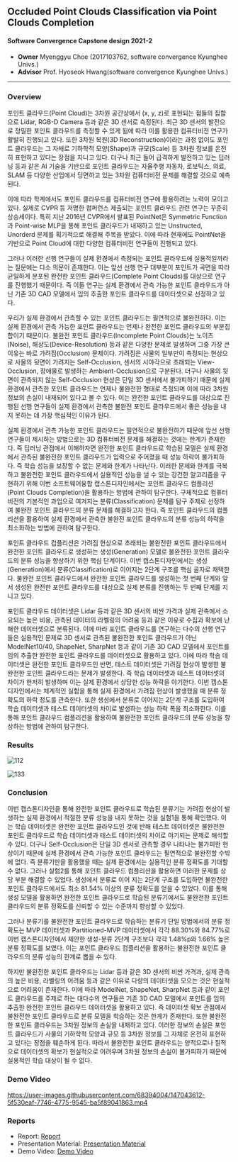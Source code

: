 ## Occluded Point Clouds Classification via Point Clouds Completion 
#### Software Convergence Capstone design 2021-2

- **Owner** Myenggyu Choe (2017103762, software convergence Kyunghee Univs.)
- **Advisor** Prof. Hyoseok Hwang(software convergence Kyunghee Univs.)

------------------------------------------

### Overview
포인트 클라우드(Point Cloud)는 3차원 공간상에서 (x, y, z)로 표현되는 점들의 집합으로 Lidar, RGB-D Camera 등과 같은 3D 센서로 측정된다. 최근 3D 센서의 발전으로 정밀한 포인트 클라우드를 측정할 수 있게 됨에 따라 이를 활용한 컴퓨터비전 연구가 활발히 진행되고 있다. 또한 3차원 복원(3D Reconstruction)이라는 과정 없이도 포인트 클라우드는 그 자체로 기하학적 모양(Shape)과 규모(Scale) 등 3차원 정보를 온전히 표현하고 있다는 장점을 지니고 있다. 더구나 최근 들어 급격하게 발전하고 있는 딥러닝 등과 같은 AI 기술을 기반으로 포인트 클라우드는 자율주행 자동차, 로보틱스, 의료, SLAM 등 다양한 산업에서 당면하고 있는 3차원 컴퓨터비전 문제를 해결할 것으로 예측된다. 

  이에 따라 학계에서도 포인트 클라우드를 컴퓨터비전 연구에 활용하려는 노력이 모이고 있다. 실제로 CVPR 등 저명한 컴퍼런스 제출되는 포인트 클라우드 관련 연구는 꾸준히 상승세이다. 특히 지난 2016년 CVPR에서 발표된 PointNet은 Symmetric Function과 Point-wise MLP을 통해 포인트 클라우드가 내재하고 있는 Unstructed, Unorderd 문제를 획기적으로 해결해 주목을 받았다. 이에 따라 현재에도 PointNet을 기반으로 Point Cloud에 대한 다양한 컴퓨터비전 연구들이 진행되고 있다.

  그러나 이러한 선행 연구들이 실제 환경에서 측정되는 포인트 클라우드에 실용적일까라는 질문에는 다소 의문이 존재한다. 이는 앞선 선행 연구 대부분이 포인트가 곡면을 따라 균일하게 분포된 완전한 포인트 클라우드(Complete Point Clouds)를 대상으로 연구를 진행했기 때문이다. 즉 이들 연구는 실제 환경에서 관측 가능한 포인트 클라우드가 아닌 기존 3D CAD 모델에서 임의 추출한 포인트 클라우드를 데이터셋으로 선정하고 있다.
  
  우리가 실제 환경에서 관측할 수 있는 포인트 클라우드는 필연적으로 불완전하다. 이는 실제 환경에서 관측 가능한 포인트 클라우드는 언제나 완전한 포인트 클라우드의 부분집합이기 때문이다. 불완전 포인트 클라우드(Incomplete Point Clouds)는 노이즈(Noise), 해상도(Device-Resolution) 등과 같은 다양한 문제로 발생하며 그중 가장 큰 이유는 바로 가려짐(Occlusion) 문제이다. 가려짐은 사물의 일부만이 측정되는 현상으로 사물의 뒷면이 가려지는 Self-Occlusion, 센서의 시야각으로 초래되는 View-Occlusion, 장애물로 발생하는 Ambient-Occlusion으로 구분된다. 더구나 사물의 뒷면이 관측되지 않는 Self-Occlusion 현상은 단일 3D 센서에서 불가피하기 때문에 실제 환경에서 관측한 포인트 클라우드는 언제나 불완전한 형태로 측정되며 이에 따라 3차원 정보의 손실이 내재되어 있다고 볼 수 있다. 이는 완전한 포인트 클라우드를 대상으로 진행된 선행 연구들이 실제 환경에서 관측한 불완전 포인트 클라우드에서 좋은 성능을 내지 못하는 데 가장 핵심적인 이유가 된다. 

  실제 환경에서 관측 가능한 포인트 클라우드는 필연적으로 불완전하기 때문에 앞선 선행 연구들이 제시하는 방법으로는 3D 컴퓨터비전 문제를 해결하는 것에는 한계가 존재한다. 즉 딥러닝 관점에서 이해하자면 완전한 포인트 클라우드로 학습된 모델은 실제 환경에서 관측된 불완전한 포인트 클라우드가 입력으로 주어졌을 때 성능 하락이 불가피하다. 즉 학습 성능을 보장할 수 없는 문제와 한계가 나타난다. 이러한 문제와 한계를 극복하고 불완전한 포인트 클라우드에서 실용적인 성능을 낼 수 있는 강건한 알고리즘을 구현하기 위해 이번 소프트웨어융합 캡스톤디자인에서는 포인트 클라우드 컴플리션(Point Clouds Completion)을 활용하는 방법에 관하여 탐구한다. 구체적으로 컴퓨터비전의 기본적인 과업으로 여겨지는 분류(Classification) 문제를 탐구 주제로 선정하여 불완전 포인트 클라우드의 분류 문제를 해결하고자 한다. 즉 포인트 클라우드의 컴플리션을 활용하여 실제 환경에서 관측한 불완전 포인트 클라우드의 분류 성능의 하락을 최소화하는 방법에 관하여 탐구한다.


  포인트 클라우드 컴플리션은 가려짐 현상으로 초래되는 불완전한 포인트 클라우드에서 완전한 포인트 클라우드로 생성하는 생성(Generation) 모델로 불완전한 포인트 클라우드의 분류 성능을 향상하기 위한 핵심 단계이다. 이번 캡스톤디자인에서는 생성(Generation)에서 분류(Classification)로 이어지는 2단계 구조를 핵심 골자로 채택한다. 불완전 포인트 클라우드에서 완전한 포인트 클라우드를 생성하는 첫 번째 단계와 앞서 생성된 완전한 포인트 클라우드를 대상으로 실제 분류를 진행하는 두 번째 단계를 지니고 있다.

 포인트 클라우드 데이터셋은 Lidar 등과 같은 3D 센서의 비싼 가격과 실제 관측에서 소요되는 높은 비용, 관측된 데이터의 라벨링의 어려움 등과 같은 이유로 수집과 확보에 난해한 데이터셋으로 분류된다. 이에 따라 포인트 클라우드를 연구하는 다수의 선행 연구들은 실용적인 문제로 3D 센서로 관측된 불완전한 포인트 클라우드가 아닌 ModelNet10/40, ShapeNet, SharpNet 등과 같이 기존 3D CAD 모델에서 포인트를 임의 추출한 완전한 포인트 클라우드를 데이터셋으로 활용하고 있다. 이에 따라 학습 데이터셋은 완전한 포인트 클라우드인 반면, 테스트 데이터셋은 가려짐 현상이 발생한 불완전한 포인트 클라우드라는 문제가 발생한다. 즉 학습 데이터셋과 테스트 데이터셋의 차이가 현저히 발생하며 이는 실제 환경에서 상당한 성능 하락을 야기한다. 이번 캡스톤디자인에서는 체계적인 실험을 통해 실제 환경에서 가려짐 현상이 발생했을 때 분류 정확도의 하락 정도를 관측한다. 또한 생성에서 분류로 이어지는 2단계 구조를 도입하여 학습 데이터셋과 테스트 데이터셋의 차이로 발생하는 성능 하락 폭을 최소화한다. 이를 통해 포인트 클라우드 컴플리션을 활용하여 불완전한 포인트 클라우드의 분류 성능을 향상하는 방법에 관하여 탐구한다.

### Results

![112](https://user-images.githubusercontent.com/68394004/146799430-8c1b3a4a-e1fa-4c47-88ca-376a6398a6a9.png)

![133](https://user-images.githubusercontent.com/68394004/146799442-9f59dd47-8667-4237-87ee-d630700a833d.png)


### Conclusion
이번 캡스톤디자인을 통해 완전한 포인트 클라우드로 학습된 분류기는 가려짐 현상이 발생하는 실제 환경에서 적절한 분류 성능을 내지 못하는 것을 실험1을 통해 확인했다. 이는 학습 데이터셋은 완전한 포인트 클라우드인 것에 반해 테스트 데이터셋은 불완전한 포인트 클라우드로 학습 데이터셋과 테스트 데이터셋의 차이로 야기되는 문제로 해석할 수 있다. 더구나 Self-Occlusion은 단일 3D 센서로 관측할 경우 나타나는 불가피한 현상이기 때문에 실제 환경에서 관측 가능한 포인트 클라우드는 필연적으로 불완전할 수밖에 없다. 즉 분류기만을 활용했을 때는 실제 환경에서는 실용적인 분류 정확도를 기대할 수 없다. 그러나 실험2를 통해 포인트 클라우드 컴플리션을 활용하면 이러한 문제를 상당 부분 해결할 수 있었다. 생성에서 분류로 이어 지는 2단계 구조를 도입하면 불완전한 포인트 클라우드에서도 최소 81.54% 이상의 분류 정확도를 얻을 수 있었다. 이를 통해 생성 모델을 활용하면 완전한 포인트 클라우드로 학습된 분류기에서도 불완전한 포인트 클라우드의 분류 정확도를 신뢰할 수 있는 수준까지 향상할 수 있었다.

  그러나 분류기를 불완전한 포인트 클라우드로 학습하는 분류기 단일 방법에서의 분류 정확도는 MVP 데이터셋과 Partitioned-MVP 데이터셋에서 각각 88.30%와 84.77%로 이번 캡스톤디자인에서 제안한 생성-분류 2단계 구조보다 각각 1.48%p와 1.66% 높은 분류 정확도를 보였다. 이는 포인트 클라우드 컴플리션을 활용하는 불완전한 포인트 클라우드의 분류 성능의 한계로 뽑을 수 있다.
  
  하지만 불완전한 포인트 클라우드는 Lidar 등과 같은 3D 센서의 비싼 가격과, 실제 관측의 높은 비용, 라벨링의 어려움 등과 같은 이유로 다량의 데이터셋을 모으는 것은 현실적으로 어려움이 존재한다. 이에 따라 ModelNet, ShapeNet, SharpNet 등과 같이 포인트 클라우드를 주제로 하는 대다수의 연구들은 기존 3D CAD 모델에서 포인트를 임의 추출한 완전한 포인트 클라우드 데이터셋을 활용하고 있다. 즉 데이터셋 확보 관점에서 불완전한 포인트 클라우드로 분류 모델을 학습하는 것은 한계가 존재한다. 또한 불완전한 포인트 클라우드는 3차원 정보의 손실을 내재하고 있다. 이러한 정보의 손실은 포인트 클라우드가 사물의 기하학적 모양과 규모 등 3차원 정보를 그 자체로 온전히 표현하고 있다는 장점을 훼손하게 된다. 따라서 불완전한 포인트 클라우드는 양적으로나 질적으로 데이터셋의 확보가 현실적으로 어려우며 3차원 정보의 손실이 불가피하기 때문에 실용적인 학습 대상이 될 수 없다.

### Demo Video
https://user-images.githubusercontent.com/68394004/147043612-5f530eaf-7746-4775-9545-ba5f89041863.mp4


### Reports
* Report: [Report](./소프트웨어융합캡스톤디자인03(결과보고서_Point2Vision_최명규).pdf)
* Presentation Material: [Presentation Material](./소프트웨어융합캡스톤디자인(최종발표_Point2Vision_최명규).pdf)
* Demo Video: [Demo Video](./소프트웨어융합캡스톤디자인(시연동영상_Point2Vision_최명규).mp4)
